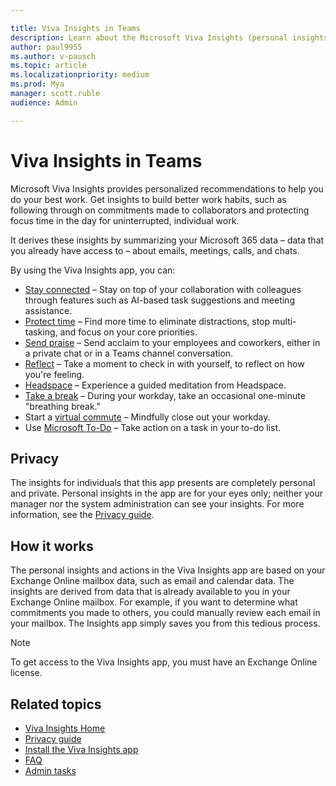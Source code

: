 ```yaml
---

title: Viva Insights in Teams
description: Learn about the Microsoft Viva Insights (personal insights) app.
author: paul9955
ms.author: v-pausch
ms.topic: article
ms.localizationpriority: medium 
ms.prod: Mya
manager: scott.ruble
audience: Admin

---
```


# Viva Insights in Teams 

Microsoft Viva Insights provides personalized recommendations to help you do your best work. Get insights to build better work habits, such as following through on commitments made to collaborators and protecting focus time in the day for uninterrupted, individual work.

It derives these insights by summarizing your Microsoft 365 data &ndash; data that you already have access to &ndash; about emails, meetings, calls, and chats.

By using the Viva Insights app, you can:

* [Stay connected](viva-insights-stay-connected.md) &ndash; Stay on top of your collaboration with colleagues through features such as AI-based task suggestions and meeting assistance.
* [Protect time](viva-insights-protect-time.md) &ndash; Find more time to eliminate distractions, stop multi-tasking, and focus on your core priorities.
* [Send praise](viva-insights-praise.md) &ndash; Send acclaim to your employees and coworkers, either in a private chat or in a Teams channel conversation.
* [Reflect](viva-insights-reflect.md) &ndash; Take a moment to check in with yourself, to reflect on how you're feeling.
* [Headspace](viva-insights-headspace.md) &ndash; Experience a guided meditation from Headspace.
* [Take a break](viva-insights-home.md#take-a-break) &ndash; During your workday, take an occasional one-minute "breathing break."  
* Start a [virtual commute](viva-insights-virtual-commute.md) &ndash; Mindfully close out your workday.  
* Use [Microsoft To-Do](viva-insights-home.md#microsoft-to-do) &ndash; Take action on a task in your to-do list.

## Privacy

The insights for individuals that this app presents are completely personal and private. Personal insights in the app are for your eyes only; neither your manager nor the system administration can see your insights. For more information, see the [Privacy guide](viva-teams-app-privacy.md).

## How it works

The personal insights and actions in the Viva Insights app are based on your Exchange Online mailbox data, such as email and calendar data. The insights are derived from data that is already available to you in your Exchange Online mailbox. For example, if you want to determine what commitments you made to others, you could manually review each email in your mailbox. The Insights app simply saves you from this tedious process.

<!--   VERIFY THAT THE FOLLOWING NOTE STILL APPLIES   -->

>[!Note]
>To get access to the Viva Insights app, you must have an Exchange Online license.

## Related topics

* [Viva Insights Home](viva-insights-home.md)
* [Privacy guide](viva-teams-app-privacy.md)
* [Install the Viva Insights app](viva-teams-app-install.md)
* [FAQ](viva-teams-app-faq.md)
* [Admin tasks](viva-teams-app-admin-tasks.md)
